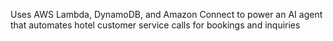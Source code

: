 Uses AWS Lambda, DynamoDB, and Amazon Connect to power an AI agent that automates hotel customer service calls for bookings and inquiries

